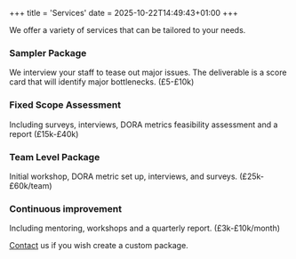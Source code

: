 +++
title = 'Services'
date = 2025-10-22T14:49:43+01:00
+++

We offer a variety of services that can be tailored to your needs.

### Sampler Package 

We interview your staff to tease out major issues. The deliverable is a score card that will identify major bottlenecks.
(£5-£10k)

### Fixed Scope Assessment 

Including surveys, interviews, DORA metrics feasibility assessment and a report
(£15k-£40k)

### Team Level Package 

Initial workshop, DORA metric set up, interviews, and surveys.
(£25k-£60k/team)

### Continuous improvement 

Including mentoring, workshops and a quarterly report.
(£3k-£10k/month)


[Contact](/contact/) us if you wish create a custom package.
